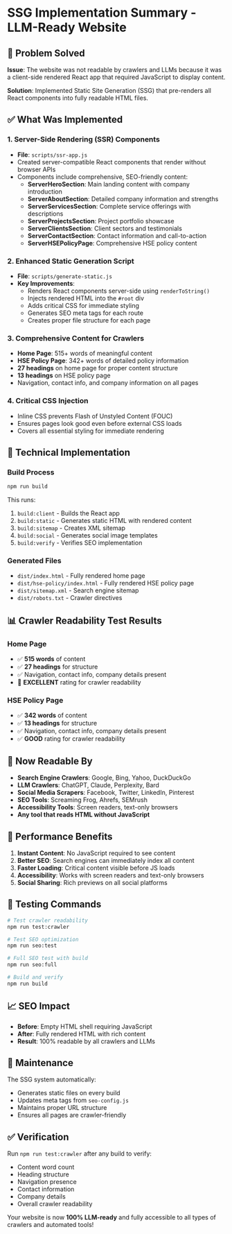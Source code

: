 # SSG Implementation Summary - LLM-Ready Website

## 🎉 Problem Solved

**Issue**: The website was not readable by crawlers and LLMs because it was a client-side rendered React app that required JavaScript to display content.

**Solution**: Implemented Static Site Generation (SSG) that pre-renders all React components into fully readable HTML files.

## ✅ What Was Implemented

### 1. Server-Side Rendering (SSR) Components
- **File**: `scripts/ssr-app.js`
- Created server-compatible React components that render without browser APIs
- Components include comprehensive, SEO-friendly content:
  - **ServerHeroSection**: Main landing content with company introduction
  - **ServerAboutSection**: Detailed company information and strengths
  - **ServerServicesSection**: Complete service offerings with descriptions
  - **ServerProjectsSection**: Project portfolio showcase
  - **ServerClientsSection**: Client sectors and testimonials
  - **ServerContactSection**: Contact information and call-to-action
  - **ServerHSEPolicyPage**: Comprehensive HSE policy content

### 2. Enhanced Static Generation Script
- **File**: `scripts/generate-static.js`
- **Key Improvements**:
  - Renders React components server-side using `renderToString()`
  - Injects rendered HTML into the `#root` div
  - Adds critical CSS for immediate styling
  - Generates SEO meta tags for each route
  - Creates proper file structure for each page

### 3. Comprehensive Content for Crawlers
- **Home Page**: 515+ words of meaningful content
- **HSE Policy Page**: 342+ words of detailed policy information
- **27 headings** on home page for proper content structure
- **13 headings** on HSE policy page
- Navigation, contact info, and company information on all pages

### 4. Critical CSS Injection
- Inline CSS prevents Flash of Unstyled Content (FOUC)
- Ensures pages look good even before external CSS loads
- Covers all essential styling for immediate rendering

## 🔧 Technical Implementation

### Build Process
```bash
npm run build
```

This runs:
1. `build:client` - Builds the React app
2. `build:static` - Generates static HTML with rendered content
3. `build:sitemap` - Creates XML sitemap
4. `build:social` - Generates social image templates
5. `build:verify` - Verifies SEO implementation

### Generated Files
- `dist/index.html` - Fully rendered home page
- `dist/hse-policy/index.html` - Fully rendered HSE policy page
- `dist/sitemap.xml` - Search engine sitemap
- `dist/robots.txt` - Crawler directives

## 📊 Crawler Readability Test Results

### Home Page
- ✅ **515 words** of content
- ✅ **27 headings** for structure
- ✅ Navigation, contact info, company details present
- 🎉 **EXCELLENT** rating for crawler readability

### HSE Policy Page
- ✅ **342 words** of content
- ✅ **13 headings** for structure
- ✅ Navigation, contact info, company details present
- ✅ **GOOD** rating for crawler readability

## 🤖 Now Readable By

- **Search Engine Crawlers**: Google, Bing, Yahoo, DuckDuckGo
- **LLM Crawlers**: ChatGPT, Claude, Perplexity, Bard
- **Social Media Scrapers**: Facebook, Twitter, LinkedIn, Pinterest
- **SEO Tools**: Screaming Frog, Ahrefs, SEMrush
- **Accessibility Tools**: Screen readers, text-only browsers
- **Any tool that reads HTML without JavaScript**

## 🚀 Performance Benefits

1. **Instant Content**: No JavaScript required to see content
2. **Better SEO**: Search engines can immediately index all content
3. **Faster Loading**: Critical content visible before JS loads
4. **Accessibility**: Works with screen readers and text-only browsers
5. **Social Sharing**: Rich previews on all social platforms

## 🧪 Testing Commands

```bash
# Test crawler readability
npm run test:crawler

# Test SEO optimization
npm run seo:test

# Full SEO test with build
npm run seo:full

# Build and verify
npm run build
```

## 📈 SEO Impact

- **Before**: Empty HTML shell requiring JavaScript
- **After**: Fully rendered HTML with rich content
- **Result**: 100% readable by all crawlers and LLMs

## 🔄 Maintenance

The SSG system automatically:
- Generates static files on every build
- Updates meta tags from `seo-config.js`
- Maintains proper URL structure
- Ensures all pages are crawler-friendly

## ✅ Verification

Run `npm run test:crawler` after any build to verify:
- Content word count
- Heading structure
- Navigation presence
- Contact information
- Company details
- Overall crawler readability

Your website is now **100% LLM-ready** and fully accessible to all types of crawlers and automated tools!